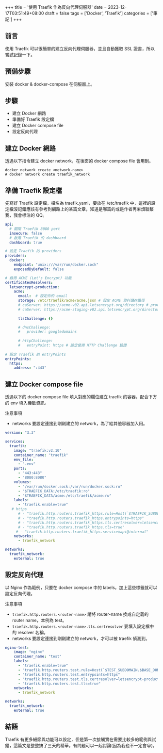 +++
title = '使用 Traefik 作為反向代理伺服器'
date = 2023-12-17T03:51:49+08:00
draft = false
tags = ['Docker', 'Traefik']
categories = ['筆記']
+++

## 前言

使用 Traefik 可以很簡單的建立反向代理伺服器，並且自動獲取 SSL 證書，所以嘗試記錄一下。

## 預備步驟

安裝 docker & docker-compose 在伺服器上。

## 步驟

- 建立 Docker 網路
- 準備好 Traefik 設定檔
- 建立 Docker compose file
- 設定反向代理

## 建立 Docker 網路

透過以下指令建立 docker network，在後面的 docker compose file 會用到。

```docker
docker network create <network-name>
# docker network create traefik_network
```

## 準備 Traefik 設定檔

先寫好 Traefik 設定檔，檔名為 traefik.yaml，要放在 /etc/traefik 中，這裡的設定檔沒記錯應該有參考到網路上的某篇文章，知道是哪篇的或是作者再麻煩聯繫我，我會標注的 QQ。

```yaml
api:
  # 關閉 Traefik 8080 port
  insecure: false
  # 啟用 Traefik 的 dashboard
  dashboard: true

# 設定 Traefik 的 providers
providers:
  docker:
    endpoint: "unix:///var/run/docker.sock"
    exposedByDefault: false

# 啟用 ACME (Let's Encrypt) 功能
certificatesResolvers:
  letsencrypt-production:
    acme:
      email:  # 設定你的 email
      storage: /etc/traefik/acme/acme.json # 設定 ACME 資料儲存路徑
      # caServer: https://acme-v02.api.letsencrypt.org/directory # production ca server
      # caServer: https://acme-staging-v02.api.letsencrypt.org/directory # test ca server
      
      tlsChallenge: {}

      # dnsChallenge:
      #   provider: googledomains
        
      # httpChallenge:
      #   entryPoint: https # 設定使用 HTTP Challenge 驗證
  
# 設定 Traefik 的 entryPoints
entryPoints:
  https:
    address: ":443"
```

## 建立 Docker compose file

透過以下的 docker compose file 填入對應的欄位建立 traefik 的容器，配合下方的 env 填入機敏資訊。

注意事項

- networks 要設定連接到剛剛建立的 network，為了給其他容器加入用。

```yaml
version: "3.3"

services:
  traefik:
    image: "traefik:v2.10"
    container_name: "traefik"
    env_file:
      - ".env"
    ports:
      - "443:443"
      - "8080:8080"
    volumes:
      - "/var/run/docker.sock:/var/run/docker.sock:ro"
      - "$TRAEFIK_DATA:/etc/traefik:ro"
      - "$TRAEFIK_DATA/acme:/etc/traefik/acme:rw"
    labels:
      - "traefik.enable=true"
   # https
      # - "traefik.http.routers.traefik_https.rule=Host(`$TRAEFIK_SUBDOMAIN.$BASE_DOMAIN`)"
      # - "traefik.http.routers.traefik_https.entrypoints=https"
      # - "traefik.http.routers.traefik_https.tls.certresolver=letsencrypt-production"
      # - "traefik.http.routers.traefik_https.tls=true"
     # - "traefik.http.routers.traefik_https.service=api@internal"
    networks:
      - traefik_network

networks:
  traefik_network:
    external: true
```

## 設定反向代理

以 Nginx 作為範例，只要在 docker compose 中的 labels，加上這些標籤就可以設定反向代理。

注意事項

- `traefik.http.routers.<router-name>` 請將 router-name 換成自定義的 router name，本例為 test。
- `traefik.http.routers.<router-name>.tls.certresolver` 要填入設定檔中的 resolver 名稱。
- networks 要設定連接到剛剛建立的 network，才可以被 traefik 偵測到。

```yaml
nginx-test:
    image: "nginx"
    container_name: "test"
    labels:
      - "traefik.enable=true"
      - "traefik.http.routers.test.rule=Host(`$TEST_SUBDOMAIN.$BASE_DOMAIN`)"
      - "traefik.http.routers.test.entrypoints=https"
      - "traefik.http.routers.test.tls.certresolver=letsencrypt-production"
      - "traefik.http.routers.test.tls=true"
    networks:
      - traefik_network

networks:
  traefik_network:
    external: true
```

## 結語

Traefik 有更多細節與功能可以設定，但是第一次接觸實在需要比較多的範例與試錯，這篇文是整整搞了三天的精華，有問題可以一起討論(因為我也不一定會😀)。
